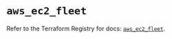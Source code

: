 # `aws_ec2_fleet`

Refer to the Terraform Registry for docs: [`aws_ec2_fleet`](https://registry.terraform.io/providers/hashicorp/aws/6.4.0/docs/resources/ec2_fleet).
